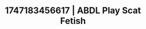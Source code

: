 ---
categories:
- Alt aesthetic girls
- Erotic tension tease
- Stepsister roleplay
- Morning passion
- Lesbian
image: /assets/images/1747183456617.jpg
layout: post
seo:
  description: Featured content with artistic Scat Fetish, ABDL Play. HD images available.
  keywords: Scat Fetish, ABDL Play
  og_image: /assets/images/1747183456617.jpg
  schema_type: VisualArtwork
tags:
- ABDL Play
- '#1747183456617'
- Scat Fetish
title: 1747183456617 | ABDL Play Scat Fetish
---